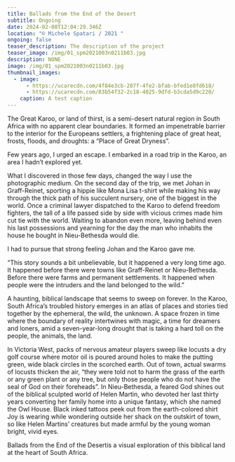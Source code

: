 ```yaml
---
title: Ballads from the End of the Desert
subtitle: Ongoing
date: 2024-02-08T12:04:29.346Z
location: "© Michele Spatari / 2021 "
ongoing: false
teaser_description: The description of the project
teaser_image: /img/01_spm2021003n0211b03.jpg
description: NONE
image: /img/01_spm2021003n0211b03.jpg
thumbnail_images:
  - image:
      - https://ucarecdn.com/4f84e3cb-207f-4fe2-bfab-bfed1e8fd618/
      - https://ucarecdn.com/83b54f32-2c18-4025-9dfd-b3cda5d9c220/
    caption: A test caption
---
```

The Great Karoo, or land of thirst, is a semi-desert natural region in South Africa with no apparent clear boundaries. It formed an impenetrable barrier to the interior for the Europeans settlers, a frightening place of great heat, frosts, floods, and droughts: a “Place of Great Dryness”.

Few years ago, I urged an escape. I embarked in a road trip in the Karoo, an area I hadn’t explored yet.

What I discovered in those few days, changed the way I use the photographic medium. On the second day of the trip, we met Johan in Graff-Reinet, sporting a hippie like Mona Lisa t-shirt while making his way through the thick path of his succulent nursery, one of the biggest in the world. Once a criminal lawyer dispatched to the Karoo to defend freedom fighters, the tall of a life passed side by side with vicious crimes made him cut tie with the world. Waiting to abandon even more, leaving behind even his last possessions and yearning for the day the man who inhabits the house he bought in Nieu-Bethesda would die.

I had to pursue that strong feeling Johan and the Karoo gave me.

“This story sounds a bit unbelievable, but it happened a very long time ago. It happened before there were towns like Graff-Reinet or Nieu-Bethesda. Before there were farms and permanent settlements. It happened when people were the intruders and the land belonged to the wild.”

A haunting, biblical landscape that seems to sweep on forever. In the Karoo, South Africa’s troubled history emerges in an atlas of places and stories tied together by the ephemeral, the wild, the unknown. A space frozen in time where the boundary of reality intertwines with magic, a time for dreamers and loners, amid a seven-year-long drought that is taking a hard toll on the people, the animals, the land.

In Victoria West, packs of nervous amateur players sweep like locusts a dry golf course where motor oil is poured around holes to make the putting green, wide black circles in the scorched earth. Out of town, actual swarms of locusts thicken the air, “they were told not to harm the grass of the earth or any green plant or any tree, but only those people who do not have the seal of God on their foreheads”. In Nieu-Bethesda, a feared God shines out of the biblical sculpted world of Helen Martin, who devoted her last thirty years converting her family home into a unique fantasy, which she named the Owl House. Black inked tattoos peek out from the earth-colored shirt Joy is wearing while wondering outside her shack on the outskirt of town, so like Helen Martins’ creatures but made armful by the young woman bright, vivid eyes.

Ballads from the End of the Desertis a visual exploration of this biblical land at the heart of South Africa.
